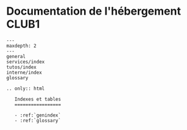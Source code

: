 Documentation de l'hébergement CLUB1
====================================

```{toctree}
---
maxdepth: 2
---
general
services/index
tutos/index
interne/index
glossary
```


```{eval-rst}
.. only:: html

   Indexes et tables
   =================

   - :ref:`genindex`
   - :ref:`glossary`
```
